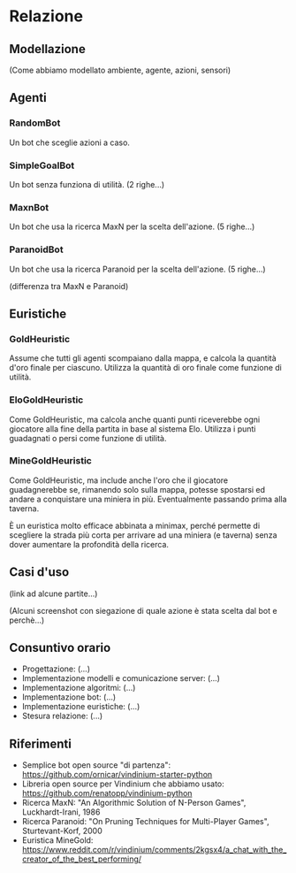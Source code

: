 Relazione
=========


Modellazione
------------

(Come abbiamo modellato ambiente, agente, azioni, sensori)


Agenti
------

### RandomBot

Un bot che sceglie azioni a caso.

### SimpleGoalBot

Un bot senza funziona di utilità.
(2 righe...)

### MaxnBot

Un bot che usa la ricerca MaxN per la scelta dell'azione.
(5 righe...)

### ParanoidBot

Un bot che usa la ricerca Paranoid per la scelta dell'azione.
(5 righe...)

(differenza tra MaxN e Paranoid)


Euristiche
----------

### GoldHeuristic

Assume che tutti gli agenti scompaiano dalla mappa, e calcola la quantità d'oro
finale per ciascuno.
Utilizza la quantità di oro finale come funzione di utilità.

### EloGoldHeuristic

Come GoldHeuristic, ma calcola anche quanti punti riceverebbe ogni giocatore
alla fine della partita in base al sistema Elo.
Utilizza i punti guadagnati o persi come funzione di utilità.

### MineGoldHeuristic

Come GoldHeuristic, ma include anche l'oro che il giocatore guadagnerebbe se,
rimanendo solo sulla mappa, potesse spostarsi ed andare a conquistare una
miniera in più. Eventualmente passando prima alla taverna.

È un euristica molto efficace abbinata a minimax, perché permette di scegliere
la strada più corta per arrivare ad una miniera (e taverna) senza dover
aumentare la profondità della ricerca.


Casi d'uso
----------

(link ad alcune partite...)

(Alcuni screenshot con siegazione di quale azione è stata scelta dal bot e
perchè...)


Consuntivo orario
-----------------

- Progettazione: (...)
- Implementazione modelli e comunicazione server: (...)
- Implementazione algoritmi: (...)
- Implementazione bot: (...)
- Implementazione euristiche: (...)
- Stesura relazione: (...)


Riferimenti
-----------

- Semplice bot open source "di partenza": https://github.com/ornicar/vindinium-starter-python
- Libreria open source per Vindinium che abbiamo usato: https://github.com/renatopp/vindinium-python
- Ricerca MaxN: "An Algorithmic Solution of N-Person Games", Luckhardt-Irani, 1986
- Ricerca Paranoid: "On Pruning Techniques for Multi-Player Games", Sturtevant-Korf, 2000
- Euristica MineGold: https://www.reddit.com/r/vindinium/comments/2kgsx4/a_chat_with_the_creator_of_the_best_performing/
